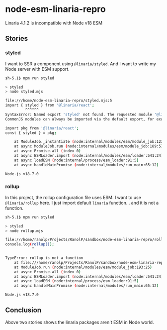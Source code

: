 # node-esm-linaria-repro

Linaria 4.1.2 is incompatible with Node v18 ESM

## Stories

### styled

I want to SSR a component using `@linaria/styled`.
And I want to write my Node server with ESM support.

```sh
sh-5.1$ npm run styled

> styled
> node styled.mjs

file:///home/node-esm-linaria-repro/styled.mjs:5
import { styled } from '@linaria/react';
         ^^^^^^
SyntaxError: Named export 'styled' not found. The requested module '@linaria/react' is a CommonJS module, which may not support all module.exports as named exports.
CommonJS modules can always be imported via the default export, for example using:

import pkg from '@linaria/react';
const { styled } = pkg;

    at ModuleJob._instantiate (node:internal/modules/esm/module_job:123:21)
    at async ModuleJob.run (node:internal/modules/esm/module_job:189:5)
    at async Promise.all (index 0)
    at async ESMLoader.import (node:internal/modules/esm/loader:541:24)
    at async loadESM (node:internal/process/esm_loader:91:5)
    at async handleMainPromise (node:internal/modules/run_main:65:12)

Node.js v18.7.0
```

### rollup

In this project, the rollup configuration file uses ESM.
I want to use `@linaria/rollup` here.
I just import default `linaria` function... and it is not a function.

```sh
sh-5.1$ npm run styled

> styled
> node rollup.mjs

file:///home/ranolp/Projects/RanolP/sandbox/node-esm-linaria-repro/rollup.mjs:7
console.log(rollup());
            ^

TypeError: rollup is not a function
    at file:///home/ranolp/Projects/RanolP/sandbox/node-esm-linaria-repro/rollup.mjs:7:13
    at ModuleJob.run (node:internal/modules/esm/module_job:193:25)
    at async Promise.all (index 0)
    at async ESMLoader.import (node:internal/modules/esm/loader:541:24)
    at async loadESM (node:internal/process/esm_loader:91:5)
    at async handleMainPromise (node:internal/modules/run_main:65:12)

Node.js v18.7.0
```

## Conclusion

Above two stories shows the linaria packages aren't ESM in Node world.

